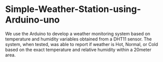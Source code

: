 # Simple-Weather-Station-using-Arduino-uno
We use the Arduino to develop a weather monitoring system based on temperature and humidity variables obtained from a DHT11 sensor. The system, when tested, was able to report if weather is Hot, Normal, or Cold based on the exact temperature and relative humidity within a 20meter area.
